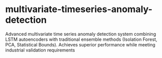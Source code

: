 # multivariate-timeseries-anomaly-detection
Advanced multivariate time series anomaly detection system combining LSTM autoencoders with traditional ensemble methods (Isolation Forest, PCA, Statistical Bounds). Achieves superior performance while meeting industrial validation requirements
